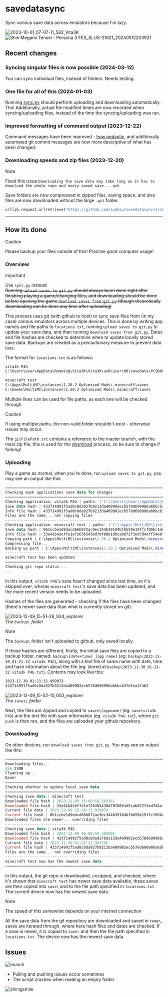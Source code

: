 # savedatasync

Sync various save data across emulators because I'm lazy.

![2023-10-01_07-07-11_582_Vita3K](https://github.com/zydezu/savedatasync/assets/50119098/008ae336-b24b-4d6c-bf30-329a38cb1932)
![Shin Megami Tensei - Persona 3 FES_SLUS-21621_20240512203921](https://github.com/user-attachments/assets/e35615bf-77dd-4acd-92cb-9fd3567156f4)


## Recent changes

### Syncing singular files is now possible (2024-03-12)

You can sync individual files, instead of folders. Needs testing.

### One file for all of this (2024-01-03)

Running [sync.py](https://github.com/zydezu/savedatasync/blob/main/sync.py) should perform uploading and downloading automatically. Thx! Additionally, actual file modified times are now recorded when syncing/uploading files, instead of the time the syncing/uploading was ran.

### Improved formatting of command output (2023-12-22)

Command messages have been improved - [how pedantic](https://github.com/zydezu/savedatasync/compare/5125f59d0e0013b3e743f8e6535ba0d1e351e952..3ff9931db597a6143f17b24175cd32afa67ff73a), and additionally automated git commit messages are now more descriptive of what has been changed.

### Downloading speeds and zip files (2023-12-20)

> [!NOTE]
> Fixed this issue `Downloading the save data may take long as it has to download the whole repo and every saved save... ack`

Save folders are now compressed in zipped files, saving space, and also files are now downloaded without the large `.git` folder.

```python
urllib.request.urlretrieve("https://github.com/zydezu/savedatasync/archive/main.zip", "main.zip")
```

___

## How its done

> [!CAUTION]
> Please backup your files outside of this! Practise good computer usage!

### Overview

> [!IMPORTANT]
> Use `sync.py` instead  
~~Running `upload saves to git.py` should always been done right after finishing playing a game/changing files, and downloading should be done before opening the game `download saves from git.py` (though theoretically downloading can be done any time after uploading)~~

This process uses git (with github to host) to sync save files from (in my case) various emulators across multiple devices. This is done by writing app names and file paths to `locations.txt`, running `upload saves to git.py` to update your save data, and then running `download saves from git.py`. Dates and file hashes are checked to determine when to update locally stored save data. Backups are created as a precautionary measure to prevent data loss.

The format for `locations.txt` is as follows:

```txt
vita3k P4G
C:\Users\User\AppData\Roaming\Vita3K\Vita3K\ux0\user\00\savedata\PCSB00245

minecraft test
C:\Apps\MultiMC\instances\1.20.2 Optimised Mods\.minecraft\saves
C:\Games\MultiMC\instances\1.20.2 Optimised Mods\.minecraft\saves
```

Multiple lines can be used for file paths, as each one will be checked through.

> [!CAUTION]
> If using multiple paths, the non-valid folder shouldn't exist - otherwise issues may occur.

The `gitFilePath.txt` contains a reference to the master branch, with the main.zip file, this is used for the [download](https://github.com/zydezu/savedatasync?tab=readme-ov-file#downloading) process, so be sure to change if forking!

### Uploading

Play a game as normal, when you're done, run `upload saves to git.py`, you may see an output like this:

```powershell
===========================================================================
Checking each applications save data for changes
===========================================================================
Checking application: vita3k P4G | paths: ['C:\\Users\\User\\AppData\\Roaming\\Vita3K\\Vita3K\\ux0\\user\\00\\savedata\\PCSB00245']
Save data hash | 433714991f5ad0c8da927b9213da409902ecb578d690986a6bbcb3fdfea1f4b2
Info file hash | 433714991f5ad0c8da927b9213da409902ecb578d690986a6bbcb3fdfea1f4b2
Files are the same... not copying files
---------------------------------------------------------------------------
Checking application: minecraft test | paths: ['C:\\Apps\\MultiMC\\instances\\1.20.2 Optimised Mods\\.minecraft\\saves']
Save data hash | 061ccbe1d9dacd66b872ac9ec344b39104bfbb59e19ffcf09bc1ded467199ffc
Info file hash | 33e41b42effe1ef26365438d70f88b1d9cab072f3ed7d4aff54e0fc63e0c2154
Copying path | C:\Apps\MultiMC\instances\1.20.2 Optimised Mods\.minecraft\saves
Compressing file...
Backing up path | C:\Apps\MultiMC\instances\1.20.2 Optimised Mods\.minecraft\saves
---------------------------------------------------------------------------
minecraft test has been updated
===========================================================================
Checking git repo status...
...
```

In this output, `vita3k P4G`'s save hasn't changed since last time, so it's skipped over, wheras `minecraft test`'s save data has been updated, and the more recent version needs to be uploaded.

Hashes of the files are generated - checking if the files have been changed (there's newer save data than what is currently stored on git).

![2023-12-09_15-51-28_934_explorer](https://github.com/zydezu/savedatasync/assets/50119098/77c9feb9-5c1a-41e7-8230-9b0f179c3c2a)  
*The `backup\` folder*

> [!NOTE]
> The `backup\` folder isn't uploaded to github, only saved locally.

If those hashes are different, firstly, the initial save files are copied to a backup folder, named: `backup\[date+time] [app name]` (eg: `backup\2023-11-30_01-21-32 vita3k P4G`), along with a text file of same name with date, time and hash information about the file (eg: stored at `backup\2023-11-30_01-21-32 vita3k P4G.txt`). Contents may look like this:

```txt
2023-11-30 01:21:32.999073
433714991f5ad0c8da927b9213da409902ecb578d690986a6bbcb3fdfea1f4b2
```

![2023-12-09_15-52-10_002_explorer](https://github.com/zydezu/savedatasync/assets/50119098/68038036-9848-48c1-bd3c-a2c667bddb5b)  
*The `saves\` folder*

Next, the files are zipped and copied to `saves\[appname]` (eg: `save\vita3k P4G`) and the text file with save information (eg: `vita3k P4G.txt`), where `git push` is then ran, and the files are uploaded your github repository.

### Downloading

On other devices, run `download saves from git.py`. You may see an output like this:

```powershell
===========================================================================
Downloading files...
156.23MB
Cleaning up...
Done!
===========================================================================
Checking whether to update local save data
===========================================================================
Checking save data | minecraft test
Downloaded file hash | 2023-12-09 16:08:59.543161
Downloaded file hash | 33e41b42effe1ef26365438d70f88b1d9cab072f3ed7d4aff54e0fc63e0c2154
Current file date | 2023-12-09 15:38:13.039474
Current file hash | 061ccbe1d9dacd66b872ac9ec344b39104bfbb59e19ffcf09bc1ded467199ffc
Downloaded files are newer... overriding files
---------------------------------------------------------------------------
Checking save data | vita3k P4G
Downloaded file hash | 2023-12-09 16:08:59.382805
Downloaded file hash | 433714991f5ad0c8da927b9213da409902ecb578d690986a6bbcb3fdfea1f4b2
Current file date | 2023-11-30 01:21:32.993585
Current file hash | 433714991f5ad0c8da927b9213da409902ecb578d690986a6bbcb3fdfea1f4b2
Files are the same... not overriding files
---------------------------------------------------------------------------
minecraft test now has the newest save data
===========================================================================
```

In this output, the git repo is downloaded, unzipped, and checked, where it's shown that `minecraft test` has newer save data available, these saves are then copied into `save\` and to the file path specified in `locations.txt`. The current device now has the newest save data.

> [!NOTE]
> The speed of this somewhat depends on your internet connection

All the save data from the git repository are downloaded and saved in `temp\`, saves are iterated through, where here hash files and dates are checked. If a save is newer, it is copied to `save\` and then the file path specified in `locations.txt`. The device now has the newest save data.

## Issues

![munch](https://github.com/zydezu/savedatasync/assets/50119098/cfe623fe-58ef-4381-910c-669eaeb26475)

- Pulling and pushing issues occur sometimes
- The script crashes when reading an empty folder

![shinigsmile](https://github.com/zydezu/savedatasync/assets/50119098/2d9e21ea-6b68-485c-8cde-18c9efd360ad)
